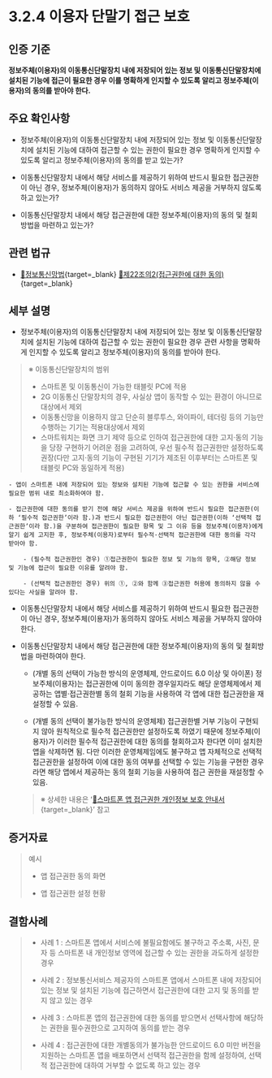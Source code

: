 # 3.2.4 이용자 단말기 접근 보호

## 인증 기준

**정보주체(이용자)의 이동통신단말장치 내에 저장되어 있는 정보 및 이동통신단말장치에 설치된 기능에 접근이 필요한 경우 이를 명확하게 인지할 수 있도록 알리고 정보주체(이용자)의 동의를 받아야 한다.**

## 주요 확인사항

- 정보주체(이용자)의 이동통신단말장치 내에 저장되어 있는 정보 및 이동통신단말장치에 설치된 기능에 대하여 접근할 수 있는 권한이 필요한 경우 명확하게 인지할 수 있도록 알리고 정보주체(이용자)의 동의를 받고 있는가?

- 이동통신단말장치 내에서 해당 서비스를 제공하기 위하여 반드시 필요한 접근권한이 아닌 경우, 정보주체(이용자)가 동의하지 않아도 서비스 제공을 거부하지 않도록 하고 있는가?

- 이동통신단말장치 내에서 해당 접근권한에 대한 정보주체(이용자)의 동의 및 철회 방법을 마련하고 있는가?

## 관련 법규

- [🔗정보통신망법][정보통신망법 제22조의2]{target=_blank} [🔗제22조의2(접근권한에 대한 동의)][정보통신망법 제22조의2 부분]{target=_blank}

## 세부 설명

- 정보주체(이용자)의 이동통신단말장치 내에 저장되어 있는 정보 및 이동통신단말장치에 설치된 기능에 대하여 접근할 수 있는 권한이 필요한 경우 관련 사항을 명확하게 인지할 수 있도록 알리고 정보주체(이용자)의 동의를 받아야 한다.
>
> ※ 이동통신단말장치의 범위
>
> - 스마트폰 및 이동통신이 가능한 태블릿 PC에 적용
> - 2G 이동통신 단말장치의 경우, 사실상 앱이 동작할 수 있는 환경이 아니므로 대상에서 제외
> - 이동통신망을 이용하지 않고 단순히 블루투스, 와이파이, 테더링 등의 기능만 수행하는 기기는 적용대상에서 제외
> - 스마트워치는 화면 크기 제약 등으로 인하여 접근권한에 대한 고지·동의 기능을 당장 구현하기 어려운 점을 고려하여, 우선 필수적 접근권한만 설정하도록 권장(다만 고지·동의 기능이 구현된 기기가 제조된 이후부터는 스마트폰 및 태블릿 PC와 동일하게 적용)

    - 앱이 스마트폰 내에 저장되어 있는 정보와 설치된 기능에 접근할 수 있는 권한을 서비스에 필요한 범위 내로 최소화하여야 함.

    - 접근권한에 대한 동의를 받기 전에 해당 서비스 제공을 위하여 반드시 필요한 접근권한(이하 ʻ필수적 접근권한ʼ이라 함.)과 반드시 필요한 접근권한이 아닌 접근권한(이하 ʻ선택적 접근권한ʼ이라 함.)을 구분하여 접근권한이 필요한 항목 및 그 이유 등을 정보주체(이용자)에게 알기 쉽게 고지한 후, 정보주체(이용자)로부터 필수적·선택적 접근권한에 대한 동의를 각각 받아야 함.

        - (필수적 접근권한인 경우) ①접근권한이 필요한 정보 및 기능의 항목, ②해당 정보 및 기능에 접근이 필요한 이유를 알려야 함.

        - (선택적 접근권한인 경우) 위의 ①, ②와 함께 ③접근권한 허용에 동의하지 않을 수 있다는 사실을 알려야 함.

- 이동통신단말장치 내에서 해당 서비스를 제공하기 위하여 반드시 필요한 접근권한이 아닌 경우, 정보주체(이용자)가 동의하지 않아도 서비스 제공을 거부하지 않아야 한다.

- 이동통신단말장치 내에서 해당 접근권한에 대한 정보주체(이용자)의 동의 및 철회방법을 마련하여야 한다.

    - (개별 동의 선택이 가능한 방식의 운영체제, 안드로이드 6.0 이상 및 아이폰) 정보주체(이용자)는 접근권한에 이미 동의한 경우일지라도 해당 운영체제에서 제공하는 앱별·접근권한별 동의 철회 기능을 사용하여 각 앱에 대한 접근권한을 재설정할 수 있음.

    - (개별 동의 선택이 불가능한 방식의 운영체제) 접근권한별 거부 기능이 구현되지 않아 원칙적으로 필수적 접근권한만 설정하도록 하였기 때문에 정보주체(이용자)가 이러한 필수적 접근권한에 대한 동의를 철회하고자 한다면 이미 설치한 앱을 삭제하면 됨. 다만 이러한 운영체제임에도 불구하고 앱 자체적으로 선택적 접근권한을 설정하여 이에 대한 동의 여부를 선택할 수 있는 기능을 구현한 경우라면 해당 앱에서 제공하는 동의 철회 기능을 사용하여 접근 권한을 재설정할 수 있음.
    >
    > ※ 상세한 내용은 ʻ[🔗스마트폰 앱 접근권한 개인정보 보호 안내서](https://kcc.go.kr/user.do?mode=view&page=A02030700&dc=&boardId=1099&cp=1&boardSeq=44582 "새 창에서 열기"){target=_blank}ʼ 참고

## 증거자료

> 예시
>
> - 앱 접근권한 동의 화면
>
> - 앱 접근권한 설정 현황

## 결함사례

> - 사례 1 : 스마트폰 앱에서 서비스에 불필요함에도 불구하고 주소록, 사진, 문자 등 스마트폰 내 개인정보 영역에 접근할 수 있는 권한을 과도하게 설정한 경우
>
> - 사례 2 : 정보통신서비스 제공자의 스마트폰 앱에서 스마트폰 내에 저장되어 있는 정보 및 설치된 기능에 접근하면서 접근권한에 대한 고지 및 동의를 받지 않고 있는 경우
>
> - 사례 3 : 스마트폰 앱의 접근권한에 대한 동의를 받으면서 선택사항에 해당하는 권한을 필수권한으로 고지하여 동의를 받는 경우
>
> - 사례 4 : 접근권한에 대한 개별동의가 불가능한 안드로이드 6.0 미만 버전을 지원하는 스마트폰 앱을 배포하면서 선택적 접근권한을 함께 설정하여, 선택적 접근권한에 대하여 거부할 수 없도록 하고 있는 경우

[정보통신망법 제22조의2]: https://www.law.go.kr/법령/정보통신망이용촉진및정보보호등에관한법률/(20211209,18201,20210608)/제22조의2 "정보통신망법 제22조의2"
[정보통신망법 제22조의2 부분]: https://www.law.go.kr/법령/정보통신망이용촉진및정보보호등에관한법률/제22조의2 "정보통신망법 제22조의2 부분"
